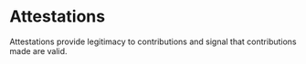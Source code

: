 # Attestations

Attestations provide legitimacy to contributions and signal that contributions made are valid.



